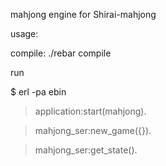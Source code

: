 mahjong engine for Shirai-mahjong

usage:

compile:
./rebar compile


run

$ erl -pa ebin

> application:start(mahjong).

> mahjong_ser:new_game({}).

> mahjong_ser:get_state().